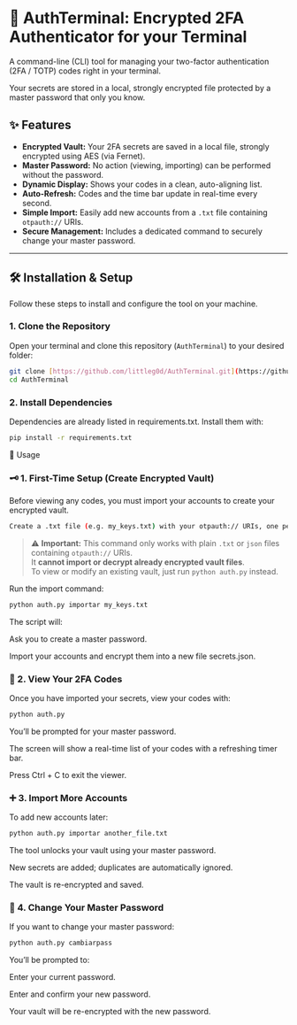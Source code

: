 # 🔐 AuthTerminal: Encrypted 2FA Authenticator for your Terminal

A command-line (CLI) tool for managing your two-factor authentication (2FA / TOTP) codes right in your terminal.

Your secrets are stored in a local, strongly encrypted file protected by a master password that only you know.

## ✨ Features

* **Encrypted Vault:** Your 2FA secrets are saved in a local file, strongly encrypted using AES (via Fernet).
* **Master Password:** No action (viewing, importing) can be performed without the password.
* **Dynamic Display:** Shows your codes in a clean, auto-aligning list.
* **Auto-Refresh:** Codes and the time bar update in real-time every second.
* **Simple Import:** Easily add new accounts from a `.txt` file containing `otpauth://` URIs.
* **Secure Management:** Includes a dedicated command to securely change your master password.

---

## 🛠️ Installation & Setup

Follow these steps to install and configure the tool on your machine.

### 1. Clone the Repository

Open your terminal and clone this repository (`AuthTerminal`) to your desired folder:

```bash
git clone [https://github.com/littleg0d/AuthTerminal.git](https://github.com/littleg0d/AuthTerminal.git)
cd AuthTerminal
```




### 2. Install Dependencies

Dependencies are already listed in requirements.txt.
Install them with:
```bash
pip install -r requirements.txt
```


🚀 Usage


### 🗝️ 1. First-Time Setup (Create Encrypted Vault)

Before viewing any codes, you must import your accounts to create your encrypted vault.

```bash
Create a .txt file (e.g. my_keys.txt) with your otpauth:// URIs, one per line.
```

> ⚠️ **Important:** This command only works with plain `.txt` or `json` files containing `otpauth://` URIs.  
> It **cannot import or decrypt already encrypted vault files**.  
> To view or modify an existing vault, just run `python auth.py` instead.



Run the import command:
```bash
python auth.py importar my_keys.txt
```

The script will:

Ask you to create a master password.

Import your accounts and encrypt them into a new file secrets.json.

### 👀 2. View Your 2FA Codes

Once you have imported your secrets, view your codes with:
```bash
python auth.py
```

You’ll be prompted for your master password.

The screen will show a real-time list of your codes with a refreshing timer bar.

Press Ctrl + C to exit the viewer.

### ➕ 3. Import More Accounts

To add new accounts later:
```bash
python auth.py importar another_file.txt
```

The tool unlocks your vault using your master password.

New secrets are added; duplicates are automatically ignored.

The vault is re-encrypted and saved.

### 🔄 4. Change Your Master Password

If you want to change your master password:
```bash
python auth.py cambiarpass
```

You’ll be prompted to:

Enter your current password.

Enter and confirm your new password.

Your vault will be re-encrypted with the new password.
